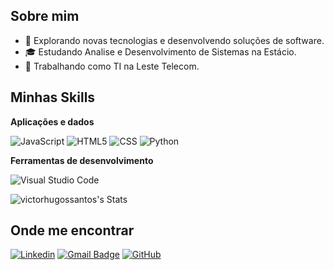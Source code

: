 ## Sobre mim

- 🤔 Explorando novas tecnologias e desenvolvendo soluções de software.
- 🎓 Estudando Analise e Desenvolvimento de Sistemas na Estácio.
- 💼 Trabalhando como TI na Leste Telecom.

## Minhas Skills

**Aplicações e dados**

![JavaScript](https://img.shields.io/badge/-JavaScript-333333?style=flat&logo=javascript)
![HTML5](https://img.shields.io/badge/-HTML5-333333?style=flat&logo=HTML5)
![CSS](https://img.shields.io/badge/-CSS-333333?style=flat&logo=CSS3&logoColor=1572B6)
![Python](https://img.shields.io/badge/-Python-333333?style=flat&logo=python)



**Ferramentas de desenvolvimento**

![Visual Studio Code](https://img.shields.io/badge/-Visual%20Studio%20Code-333333?style=flat&logo=visual-studio-code&logoColor=007ACC)

![victorhugossantos's Stats](https://github-readme-stats.vercel.app/api?username=victorhugossantos&theme=radical&show_icons=true&hide_border=true&count_private=false)

## Onde me encontrar

[![Linkedin](https://img.shields.io/badge/-victorhugossantos-blue?style=flat-square&logo=Linkedin&logoColor=white&link=https://www.linkedin.com/in/victorhugossantos/)](https://www.linkedin.com/in/victorhugossantos/)
[![Gmail Badge](https://img.shields.io/badge/-victorhugossantos@gmail.com-006bed?style=flat-square&logo=Gmail&logoColor=white&link=mailto:victorhugossantos@gmail.com)](mailto:victorhugossantos)
[![GitHub](https://img.shields.io/github/followers/victorhugossantos?label=follow&style=social)](https://github.com/victorhugossantos)
